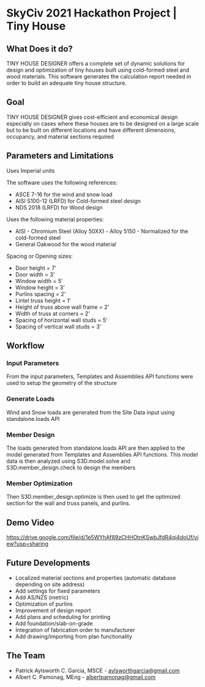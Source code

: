# SkyCiv 2021 Hackathon Project | Tiny House

## What Does it do?
TINY HOUSE DESIGNER offers a complete set of dynamic solutions for design and optimization of tiny houses built using cold-formed steel and wood materials. This software generates the calculation report needed in order to build an adequate tiny house structure.

## Goal
TINY HOUSE DESIGNER gives cost-efficient and economical design especially on cases where these houses are to be designed on a large scale but to be built on different locations and have different dimensions, occupancy, and material sections required


## Parameters and Limitations
Uses Imperial units

The software uses the following references:
- ASCE 7-16 for the wind and snow load
- AISI S100-12 (LRFD) for Cold-formed steel design
- NDS 2018 (LRFD) for Wood design

Uses the following material properties:
- AISI - Chromium Steel (Alloy 50XX) - Alloy 5150 - Normalized for the cold-formed steel
- General Oakwood for the wood material

Spacing or Opening sizes:
- Door height = 7’ 
- Door width = 3’
- Window width = 5’
- Window height = 3’
- Purlins spacing = 2’
- Lintel truss height = 1’
- Height of truss above wall frame = 2’
- Width of truss at corners = 2’
- Spacing of horizontal wall studs = 5’
- Spacing of vertical wall studs = 3’

## Workflow

### Input Parameters
From the input parameters, Templates and Assemblies API functions were used to setup the geometry of the structure

### Generate Loads
Wind and Snow loads are generated from the Site Data input using standalone.loads API

### Member Design
The loads generated from standalone.loads API are then applied to the model generated from Templates and Assemblies API functions. This model data is then analyzed using S3D.model.solve and S3D.member_design.check to design the members


### Member Optimization
Then S3D.member_design.optimize is then used to get the optimized section for the wall and truss panels, and purlins.

## Demo Video
https://drive.google.com/file/d/1e5WYhAf89zCHHOtnKSwbJfdR4qi4doUf/view?usp=sharing

## Future Developments
- Localized material sections and properties (automatic database depending on site address)
- Add settings for fixed parameters
- Add AS/NZS (metric)
- Optimization of purlins
- Improvement of design report
- Add plans and scheduling for printing
- Add foundation/slab-on-grade
- Integration of fabrication order to manufacturer
- Add drawing/importing from plan functionality


## The Team
- Patrick Aylsworth C. Garcia, MSCE - aylsworthgarcia@gmail.com
- Albert C. Pamonag, MEng - albertpamonag@gmail.com

